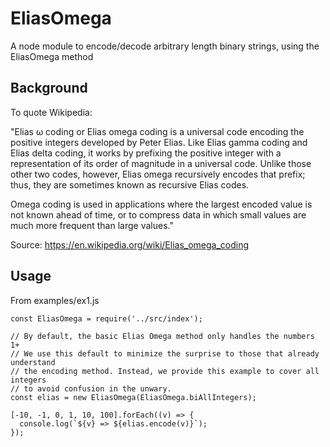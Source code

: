 # EliasOmega
A node module to encode/decode arbitrary length binary strings, using the EliasOmega method

## Background

To quote Wikipedia:

"Elias ω coding or Elias omega coding is a universal code encoding the positive integers developed by Peter Elias. Like Elias gamma coding and Elias delta coding, it works by prefixing the positive integer with a representation of its order of magnitude in a universal code. Unlike those other two codes, however, Elias omega recursively encodes that prefix; thus, they are sometimes known as recursive Elias codes.

Omega coding is used in applications where the largest encoded value is not known ahead of time, or to compress data in which small values are much more frequent than large values."

Source:
https://en.wikipedia.org/wiki/Elias_omega_coding


## Usage

From examples/ex1.js

```
const EliasOmega = require('../src/index');

// By default, the basic Elias Omega method only handles the numbers 1+
// We use this default to minimize the surprise to those that already understand
// the encoding method. Instead, we provide this example to cover all integers
// to avoid confusion in the unwary.
const elias = new EliasOmega(EliasOmega.biAllIntegers);

[-10, -1, 0, 1, 10, 100].forEach((v) => {
  console.log(`${v} => ${elias.encode(v)}`);
});

```

